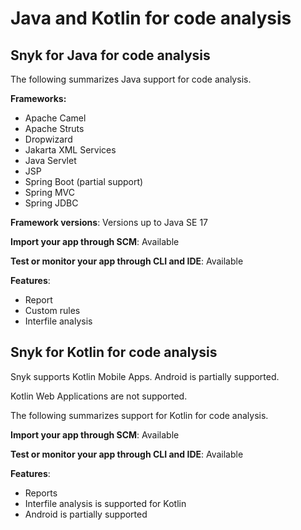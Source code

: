 # Java and Kotlin for code analysis

## Snyk for Java for code analysis

The following summarizes Java support for code analysis.

**Frameworks:**

* Apache Camel
* Apache Struts
* Dropwizard
* Jakarta XML Services
* Java Servlet
* JSP
* Spring Boot (partial support)
* Spring MVC
* Spring JDBC

**Framework versions**: Versions up to Java SE 17

**Import your app through SCM**: Available

**Test or monitor your app through CLI and IDE**: Available

**Features**:

* Report
* Custom rules
* Interfile analysis

## Snyk for Kotlin for code analysis

Snyk supports Kotlin Mobile Apps. Android is partially supported.

Kotlin Web Applications are not supported.

The following summarizes support for Kotlin for code analysis.

**Import your app through SCM**: Available

**Test or monitor your app through CLI and IDE**: Available

**Features**:

* Reports
* Interfile analysis is supported for Kotlin
* Android is partially supported
